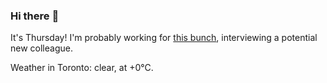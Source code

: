 ### Hi there :wave:

It's Thursday! I'm probably working for [this bunch](https://github.com/kohofinancial), interviewing a potential new colleague.

Weather in Toronto: clear, at +0°C.
